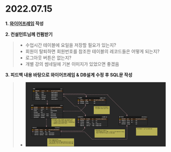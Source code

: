 # 2022.07.15

**1. [와이어프레임](https://docs.google.com/presentation/d/1m6u_yuLuAWC9CchZziLrvX1xOvVoWGRqdscCKHCoQhg/edit#slide=id.g13d1a5407ad_6_32) 작성**

**2. 컨설턴트님께 컨펌받기**
>   - 수업시간 테이블에 요일을 저장할 필요가 있는지?
>   - 회원이 탈퇴하면 회원번호를 참조한 테이블의 레코드들은 어떻게 되는지?
>   - 로그아웃 버튼은 없는지?
>   - 개별 강의 썸네일에 기본 이미지가 있었으면 좋겠음

**3. 피드백 내용 바탕으로 와이어프레임 & DB설계 수정 후 SQL문 작성**
>   - <img src="./ERD2.png" width="600">
